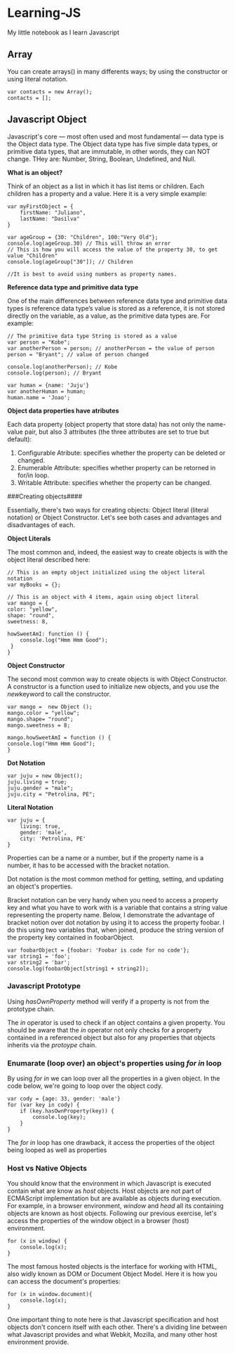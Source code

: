 Learning-JS
==================

My little notebook as I learn Javascript


## Array

You can create arrays() in many differents ways; by using the constructor or using literal notation.

```
var contacts = new Array();
contacts = [];
```


## Javascript Object

Javascript's core — most often used and most fundamental — data type is the Object data type. The Object data type has five simple data types, or primitive data types, that are immutable, in other words, they can NOT change. THey are: Number, String, Boolean, Undefined, and Null.

**What is an object?**

Think of an object as a list in which it has list items or children. Each children has a property and a value. Here it is a very simple example:

```
var myFirstObject = {
    firstName: "Juliano",
    lastName: "Dasilva"
}
```

```
var ageGroup = {30: "Children", 100:"Very Old"};
console.log(ageGroup.30) // This will throw an error
// This is how you will access the value of the property 30, to get value "Children"
console.log(ageGroup["30"]); // Children

//It is best to avoid using numbers as property names.
```

**Reference data type and primitive data type**

One of the main differences between reference data type and primitive data types is reference data type’s value is stored as a reference, it is not stored directly on the variable, as a value, as the primitive data types are. For example:

```
// The primitive data type String is stored as a value
var person = "Kobe";  
var anotherPerson = person; // anotherPerson = the value of person
person = "Bryant"; // value of person changed

console.log(anotherPerson); // Kobe
console.log(person); // Bryant
```

```
var human = {name: 'Juju'}
var anotherHuman = human;
human.name = 'Joao';
```

**Object data properties have atributes**

Each data property (object property that store data) has not only the name-value pair, but also 3 attributes (the three attributes are set to true but default):

1. Configurable Atribute: specifies whether the property can be deleted or changed.
2. Enumerable Attribute: specifies whether property can be retorned in for/in loop.
3. Writable Attribute: specifies whether the property can be changed.

###Creating objects####

Essentially, there's two ways for creating objects: Object literal (literal notation) or Object Constructor. Let's see both cases and advantages and disadvantages of each.

**Object Literals**

The most common and, indeed, the easiest way to create objects is with the object literal described here:

```
// This is an empty object initialized using the object literal notation
var myBooks = {};

// This is an object with 4 items, again using object literal
var mango = {
color: "yellow",
shape: "round",
sweetness: 8,

howSweetAmI: function () {
    console.log("Hmm Hmm Good");
 }
}

```

**Object Constructor**

The second most common way to create objects is with Object Constructor. A constructor is a function used to initialize new objects, and you use the *new*keyword to call the constructor.

```
var mango =  new Object ();
mango.color = "yellow";
mango.shape= "round";
mango.sweetness = 8;

mango.howSweetAmI = function () {
console.log("Hmm Hmm Good");
}

```



**Dot Notation**

```
var juju = new Object();
juju.living = true;
juju.gender = "male";
juju.city = "Petrolina, PE";
```

**Literal Notation**

```
var juju = {
    living: true,
    gender: 'male',
    city: 'Petrolina, PE'
}
```


Properties can be a name or a number, but if the property name is a number, it has to be accessed with the bracket notation.

Dot notation is the most common method for getting, setting, and updating an object's properties.

Bracket notation can be very handy when you need to access a property key and what you have to work with is a variable that contains a string value representing the property name. Below, I demonstrate the advantage of bracket notion over dot notation by using it to access the property foobar. I do this using two variables that, when joined, produce the string version of the property key contained in foobarObject.

```
var foobarObject = {foobar: 'Foobar is code for no code'};
var string1 = 'foo';
var string2 = 'bar';
console.log(foobarObject[string1 + string2]);
```


### Javascript Prototype

Using *hasOwnProperty* method will verify if a property is not from the prototype chain.

The *in* operator is used to check if an object contains a given property. You should be aware that the *in* operator not only checks for a property contained in a referenced object but also for any properties that objects inherits via the *protoype* chain.

### Enumarate (loop over) an object's properties using *for in* loop

By using *for in* we can loop over all the properties in a given object. In the code below, we're going to loop over the object cody.

``` 
var cody = {age: 33, gender: 'male'} 
for (var key in cody) {
    if (key.hasOwnProperty(key)) {
        console.log(key);
    }
}
```

The *for in* loop has one drawback, it access the properties of the object being looped as well as properties

### Host vs Native Objects

You should know that the environment in which Javascript is executed contain what are know as *host* objects. Host objects are not part of ECMAScript implementation but are available as objects during execution. For example, in a browser environment, *window* and *head* all its containing objects are known as host objects. Following our previous exercise, let's access the properties of the window object in a browser (host) environment.

```
for (x in window) {
    console.log(x);
}
```

The most famous hosted objects is the interface for working with HTML, also widly known as DOM or Document Object Model. Here it is how you can access the document's properties:

```
for (x in window.document){
    console.log(x);
}
```

One important thing to note here is that Javascript specification and host objects don't concern itself with each other. There's a dividing line between what Javascript provides and what Webkit, Mozilla, and many other host environment provide.

